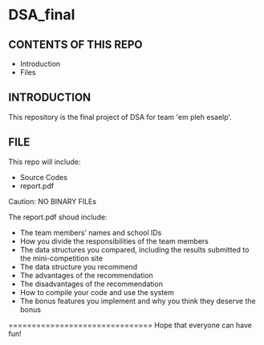 # DSA_final

CONTENTS OF THIS REPO
---------------------
 * Introduction
 * Files

INTRODUCTION
------------
This repository is the final project of DSA for team 'em pleh esaelp'.

FILE
-------
This repo will include:
 * Source Codes
 * report.pdf

Caution: NO BINARY FILEs

The report.pdf shoud include:
 * The team members’ names and school IDs
 * How you divide the responsibilities of the team members
 * The data structures you compared, including the results submitted to the mini-competition site
 * The data structure you recommend
 * The advantages of the recommendation
 * The disadvantages of the recommendation
 * How to compile your code and use the system
 * The bonus features you implement and why you think they deserve the bonus

===============================
Hope that everyone can have fun!


